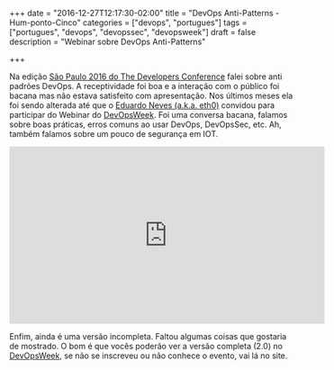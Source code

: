 +++
date = "2016-12-27T12:17:30-02:00"
title = "DevOps Anti-Patterns - Hum-ponto-Cinco"
categories = ["devops", "portugues"]
tags = ["portugues", "devops", "devopssec", "devopsweek"]
draft = false
description = "Webinar sobre DevOps Anti-Patterns"

+++

Na edição [São Paulo 2016 do The Developers Conference](https://www.thedevelopersconference.com.br/tdc/2016/index.html#saopaulo) falei sobre anti padrões DevOps. A receptividade foi boa e a interação com o público foi bacana mas não estava satisfeito com apresentação. Nos últimos meses ela foi sendo alterada até que o [Eduardo Neves (a.k.a. eth0)](https://twitter.com/_eth0_) convidou para participar do Webinar do [DevOpsWeek](https://www.devopsweek.com.br/). Foi uma conversa bacana, falamos sobre boas práticas, erros comuns ao usar DevOps, DevOpsSec, etc. Ah, também falamos sobre um pouco de segurança em IOT.

<iframe width="560" height="315" src="https://www.youtube.com/embed/X_FhfUl1zH4" frameborder="0" allowfullscreen></iframe>

Enfim, ainda é uma versão incompleta. Faltou algumas coisas que gostaria de mostrado. O bom é que vocês poderão ver a versão completa (2.0) no [DevOpsWeek](https://www.devopsweek.com.br/), se não se inscreveu ou não conhece o evento, vai lá no site.
